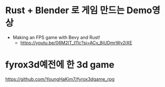 # Rust + Blender 로 게임 만드는 Demo영상

- Making an FPS game with Bevy and Rust!
  - https://youtu.be/06M2lT_I11c?si=ACv_8jUDmrWv2iXE
 
# fyrox3d예전에 한 3d game

https://github.com/YoungHaKim7/fyrox3dgame_rpg
